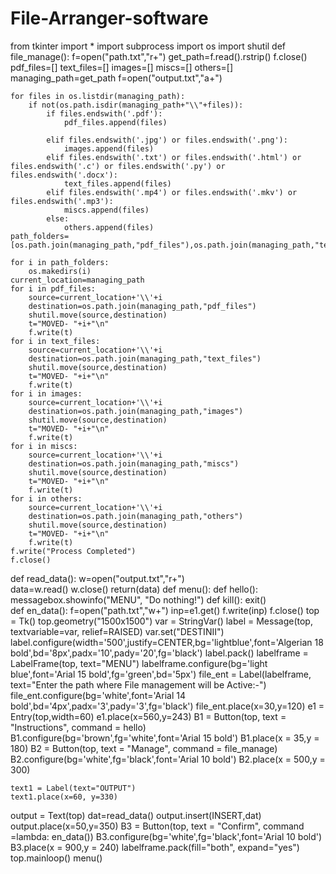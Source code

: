 # File-Arranger-software
from tkinter import *
import subprocess
import os
import shutil
def file_manage():
    f=open("path.txt","r+")
    get_path=f.read().rstrip() 
    f.close() 
    pdf_files=[]
    text_files=[]
    images=[]
    miscs=[]
    others=[]
    managing_path=get_path 
    f=open("output.txt","a+")
    
    for files in os.listdir(managing_path):
        if not(os.path.isdir(managing_path+"\\"+files)): 
            if files.endswith('.pdf'):
                pdf_files.append(files)
                                
            elif files.endswith('.jpg') or files.endswith('.png'):
                images.append(files) 
            elif files.endswith('.txt') or files.endswith('.html') or files.endswith('.c') or files.endswith('.py') or files.endswith('.docx'):
                text_files.append(files) 
            elif files.endswith('.mp4') or files.endswith('.mkv') or files.endswith('.mp3'):
                miscs.append(files)
            else:
                others.append(files) 
    path_folders=[os.path.join(managing_path,"pdf_files"),os.path.join(managing_path,"text_files"),os.path.join(managing_path,"images"),os.path.join(managing_path,"miscs"),os.path.join(managing_path,"others")]
   
    for i in path_folders:
        os.makedirs(i) 
    current_location=managing_path 
    for i in pdf_files:
        source=current_location+'\\'+i 
        destination=os.path.join(managing_path,"pdf_files") 
        shutil.move(source,destination)
        t="MOVED- "+i+"\n" 
        f.write(t) 
    for i in text_files: 
        source=current_location+'\\'+i
        destination=os.path.join(managing_path,"text_files")
        shutil.move(source,destination)
        t="MOVED- "+i+"\n"
        f.write(t)
    for i in images:
        source=current_location+'\\'+i
        destination=os.path.join(managing_path,"images")
        shutil.move(source,destination)
        t="MOVED- "+i+"\n"
        f.write(t)
    for i in miscs: 
        source=current_location+'\\'+i
        destination=os.path.join(managing_path,"miscs")
        shutil.move(source,destination)
        t="MOVED- "+i+"\n"
        f.write(t)
    for i in others: 
        source=current_location+'\\'+i
        destination=os.path.join(managing_path,"others")
        shutil.move(source,destination)
        t="MOVED- "+i+"\n"
        f.write(t)
    f.write("Process Completed") 
    f.close()  
def read_data(): 
    w=open("output.txt","r+")  
    data=w.read() 
    w.close() 
    return(data)
def menu(): 
    def hello(): 
        messagebox.showinfo("MENU", "Do nothing!") 
    def kill():
        exit()   
    def en_data():
        f=open("path.txt","w+") 
        inp=e1.get() 
        f.write(inp)
        f.close()
    top = Tk() 
    top.geometry("1500x1500")
    var = StringVar()
    label = Message(top, textvariable=var, relief=RAISED)
    var.set("DESTINII")  
    label.configure(width='500',justify=CENTER,bg='lightblue',font='Algerian 18 bold',bd='8px',padx='10',pady='20',fg='black')
    label.pack()
    labelframe = LabelFrame(top, text="MENU")
    labelframe.configure(bg='light blue',font='Arial 15 bold',fg='green',bd='5px')
    file_ent = Label(labelframe, text="Enter the path where File management will be Active:-")
    file_ent.configure(bg='white',font='Arial 14 bold',bd='4px',padx='3',pady='3',fg='black')
    file_ent.place(x=30,y=120)
    e1 = Entry(top,width=60)
    e1.place(x=560,y=243)
    B1 = Button(top, text = "Instructions", command = hello)
    B1.configure(bg='brown',fg='white',font='Arial 15 bold')
    B1.place(x = 35,y = 180)
    B2 = Button(top, text = "Manage", command = file_manage)
    B2.configure(bg='white',fg='black',font='Arial 10 bold')
    B2.place(x = 500,y = 300)
    
    text1 = Label(text="OUTPUT")
    text1.place(x=60, y=330)
output = Text(top)
    dat=read_data()
    output.insert(INSERT,dat)
    output.place(x=50,y=350)
    B3 = Button(top, text = "Confirm", command =lambda: en_data())
    B3.configure(bg='white',fg='black',font='Arial 10 bold')
    B3.place(x = 900,y = 240)
    labelframe.pack(fill="both", expand="yes")
    top.mainloop()
menu()
